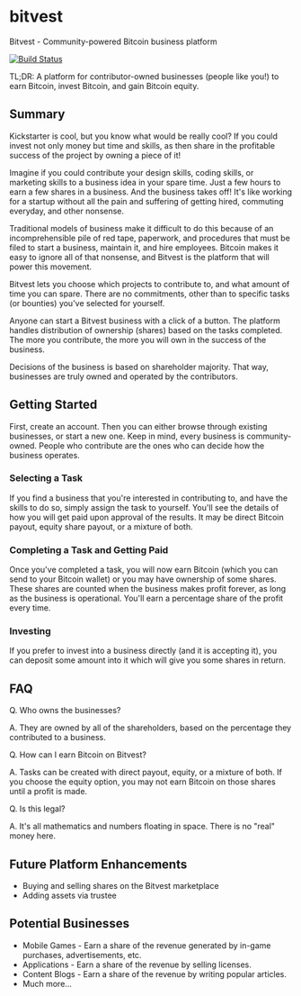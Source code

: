 # bitvest
Bitvest - Community-powered Bitcoin business platform

[![Build Status](https://travis-ci.org/thorie7912/bitvest.svg?branch=master)](https://travis-ci.org/thorie7912/bitvest)

TL;DR: A platform for contributor-owned businesses (people like you!) to earn Bitcoin, invest Bitcoin, and gain Bitcoin equity.

## Summary

Kickstarter is cool, but you know what would be really cool? If you could invest not only money but time and skills, as then share in the profitable success of the project by owning a piece of it!

Imagine if you could contribute your design skills, coding skills, or marketing skills to a business idea in your spare time. Just a few hours to earn a few shares in a business. And the business takes off! It's like working for a startup without all the pain and suffering of getting hired, commuting everyday, and other nonsense.

Traditional models of business make it difficult to do this because of an incomprehensible pile of red tape, paperwork, and procedures that must be filed to start a business, maintain it, and hire employees. Bitcoin makes it easy to ignore all of that nonsense, and Bitvest is the platform that will power this movement.

Bitvest lets you choose which projects to contribute to, and what amount of time you can spare. There are no commitments, other than to specific tasks (or bounties) you've selected for yourself.

Anyone can start a Bitvest business with a click of a button. The platform handles distribution of ownership (shares) based on the tasks completed. The more you contribute, the more you will own in the success of the business.

Decisions of the business is based on shareholder majority. That way, businesses are truly owned and operated by the contributors.

## Getting Started

First, create an account. Then you can either browse through existing businesses, or start a new one. Keep in mind, every business is community-owned. People who contribute are the ones who can decide how the business operates.

### Selecting a Task

If you find a business that you're interested in contributing to, and have the skills to do so, simply assign the task to yourself. You'll see the details of how you will get paid upon approval of the results. It may be direct Bitcoin payout, equity share payout, or a mixture of both.

### Completing a Task and Getting Paid

Once you've completed a task, you will now earn Bitcoin (which you can send to your Bitcoin wallet) or you may have ownership of some shares. These shares are counted when the business makes profit forever, as long as the business is operational. You'll earn a percentage share of the profit every time.

### Investing

If you prefer to invest into a business directly (and it is accepting it), you can deposit some amount into it which will give you some shares in return.

## FAQ

Q. Who owns the businesses?

A. They are owned by all of the shareholders, based on the percentage they contributed to a business.

Q. How can I earn Bitcoin on Bitvest?

A. Tasks can be created with direct payout, equity, or a mixture of both. If you choose the equity option, you may not earn Bitcoin on those shares until a profit is made.

Q. Is this legal?

A. It's all mathematics and numbers floating in space. There is no "real" money here.

## Future Platform Enhancements

* Buying and selling shares on the Bitvest marketplace
* Adding assets via trustee

## Potential Businesses

* Mobile Games - Earn a share of the revenue generated by in-game purchases, advertisements, etc.
* Applications - Earn a share of the revenue by selling licenses.
* Content Blogs - Earn a share of the revenue by writing popular articles.
* Much more...
